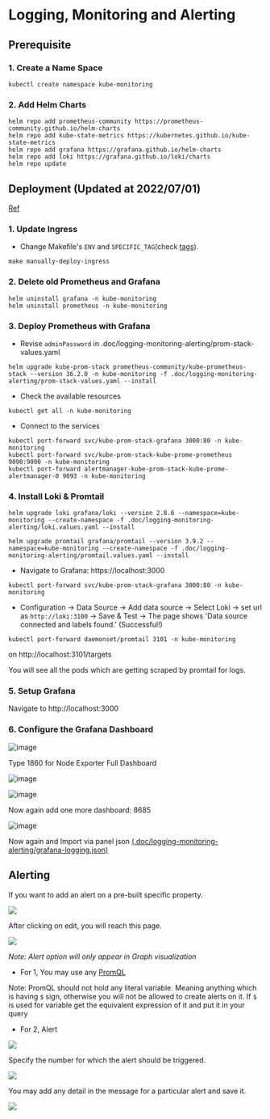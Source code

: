 # Logging, Monitoring and Alerting

## Prerequisite

### 1. Create a Name Space

```
kubectl create namespace kube-monitoring
```

### 2. Add Helm Charts

```
helm repo add prometheus-community https://prometheus-community.github.io/helm-charts
helm repo add kube-state-metrics https://kubernetes.github.io/kube-state-metrics
helm repo add grafana https://grafana.github.io/helm-charts
helm repo add loki https://grafana.github.io/loki/charts
helm repo update
```

## Deployment (Updated at 2022/07/01)
[Ref](https://github.com/digitalocean/Kubernetes-Starter-Kit-Developers/tree/main/04-setup-prometheus-stack)

### 1. Update Ingress

- Change Makefile's `ENV` and `SPECIFIC_TAG`(check [tags](https://hub.docker.com/r/murmurations/index/tags)). 
```
make manually-deploy-ingress
```

### 2. Delete old Prometheus and Grafana

```
helm uninstall grafana -n kube-monitoring
helm uninstall prometheus -n kube-monitoring
```

### 3. Deploy Prometheus with Grafana

- Revise `adminPassword` in .doc/logging-monitoring-alerting/prom-stack-values.yaml

```
helm upgrade kube-prom-stack prometheus-community/kube-prometheus-stack --version 36.2.0 -n kube-monitoring -f .doc/logging-monitoring-alerting/prom-stack-values.yaml --install
```

- Check the available resources
```
kubectl get all -n kube-monitoring
```

- Connect to the services
```
kubectl port-forward svc/kube-prom-stack-grafana 3000:80 -n kube-monitoring
kubectl port-forward svc/kube-prom-stack-kube-prome-prometheus 9090:9090 -n kube-monitoring
kubectl port-forward alertmanager-kube-prom-stack-kube-prome-alertmanager-0 9093 -n kube-monitoring
```

### 4. Install Loki & Promtail

```
helm upgrade loki grafana/loki --version 2.8.6 --namespace=kube-monitoring --create-namespace -f .doc/logging-monitoring-alerting/loki.values.yaml --install

helm upgrade promtail grafana/promtail --version 3.9.2 --namespace=kube-monitoring --create-namespace -f .doc/logging-monitoring-alerting/promtail.values.yaml --install
```

- Navigate to Grafana: https://localhost:3000
```
kubectl port-forward svc/kube-prom-stack-grafana 3000:80 -n kube-monitoring
```

- Configuration -> Data Source -> Add data source -> Select Loki -> set url as `http://loki:3100` -> Save & Test -> The page shows 'Data source connected and labels found.' (Successful!)

```
kubectl port-forward daemonset/promtail 3101 -n kube-monitoring
```

on http://localhost:3101/targets

You will see all the pods which are getting scraped by promtail for logs.

### 5. Setup Grafana

Navigate to http://localhost:3000

<!--**Add Alert Webhook**

Adding alert for certain things from dashboard.

![image](https://user-images.githubusercontent.com/11765228/115104231-9ab7ba00-9f89-11eb-9d06-cf4d592b1b03.png)

Add Webhook Url

![image](https://user-images.githubusercontent.com/11765228/115104198-6a701b80-9f89-11eb-8d5e-4d69e1446d03.png)

Check these boxes as well

![image](https://user-images.githubusercontent.com/11765228/115104205-79ef6480-9f89-11eb-804c-c8e1828ccca1.png)-->

### 6. Configure the Grafana Dashboard

![image](https://user-images.githubusercontent.com/11765228/115194754-780bd980-a120-11eb-9284-c01458983f6b.png)

Type 1860 for Node Exporter Full Dashboard

![image](https://user-images.githubusercontent.com/11765228/115194824-907bf400-a120-11eb-86f3-68d06aa5ffcd.png)

![image](https://user-images.githubusercontent.com/11765228/115195026-dafd7080-a120-11eb-89ac-2af4e5120ea1.png)

Now again add one more dashboard: 8685

![image](https://user-images.githubusercontent.com/11765228/115195120-f49eb800-a120-11eb-971a-993c668e6af4.png)

Now again and Import via panel json [(.doc/logging-monitoring-alerting/grafana-logging.json)](.doc/logging-monitoring-alerting/grafana-logging.json)

## Alerting

If you want to add an alert on a pre-built specific property.

![](https://i.imgur.com/aXYWiPy.png)

After clicking on edit, you will reach this page. 

![](https://i.imgur.com/wo4GiAM.png)

*Note: Alert option will only appear in Graph visualization*

- For 1, You may use any [PromQL](https://prometheus.io/docs/prometheus/latest/querying/basics/)

Note: PromQL should not hold any literal variable. Meaning anything which is having `$` sign, otherwise you will not be allowed to create alerts on it. If `$` is used for variable get the equivalent expression of it and put it in your query

- For 2, Alert

![](https://i.imgur.com/WbfdOcY.png)

Specify the number for which the alert should be triggered.

![](https://user-images.githubusercontent.com/11765228/115198719-f79ba780-a124-11eb-9e43-508a4659c06a.png)

You may add any detail in the message for a particular alert and save it.

![](https://i.imgur.com/34OHpjS.png)
